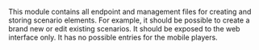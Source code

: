 This module contains all endpoint and management files for creating and storing scenario elements.
For example, it should be possible to create a brand new or edit existing scenarios.
It should be exposed to the web interface only. It has no possible entries for the mobile players.